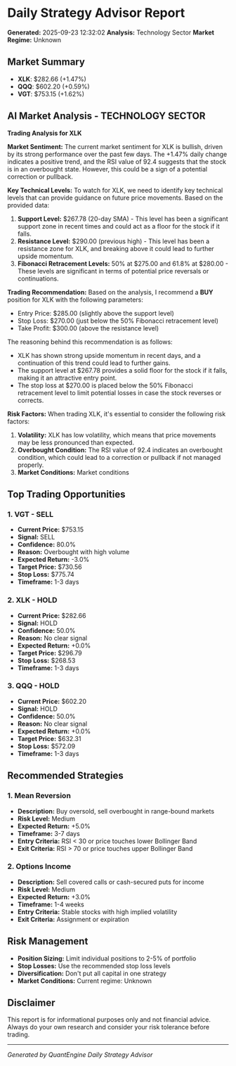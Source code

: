 
# Daily Strategy Advisor Report
**Generated:** 2025-09-23 12:32:02
**Analysis:** Technology Sector
**Market Regime:** Unknown

## Market Summary
- **XLK**: $282.66 (+1.47%)
- **QQQ**: $602.20 (+0.59%)
- **VGT**: $753.15 (+1.62%)


## AI Market Analysis - TECHNOLOGY SECTOR
**Trading Analysis for XLK**

**Market Sentiment:**
The current market sentiment for XLK is bullish, driven by its strong performance over the past few days. The +1.47% daily change indicates a positive trend, and the RSI value of 92.4 suggests that the stock is in an overbought state. However, this could be a sign of a potential correction or pullback.

**Key Technical Levels:**
To watch for XLK, we need to identify key technical levels that can provide guidance on future price movements. Based on the provided data:

1. **Support Level:** $267.78 (20-day SMA) - This level has been a significant support zone in recent times and could act as a floor for the stock if it falls.
2. **Resistance Level:** $290.00 (previous high) - This level has been a resistance zone for XLK, and breaking above it could lead to further upside momentum.
3. **Fibonacci Retracement Levels:** 50% at $275.00 and 61.8% at $280.00 - These levels are significant in terms of potential price reversals or continuations.

**Trading Recommendation:**
Based on the analysis, I recommend a **BUY** position for XLK with the following parameters:

* Entry Price: $285.00 (slightly above the support level)
* Stop Loss: $270.00 (just below the 50% Fibonacci retracement level)
* Take Profit: $300.00 (above the resistance level)

The reasoning behind this recommendation is as follows:

* XLK has shown strong upside momentum in recent days, and a continuation of this trend could lead to further gains.
* The support level at $267.78 provides a solid floor for the stock if it falls, making it an attractive entry point.
* The stop loss at $270.00 is placed below the 50% Fibonacci retracement level to limit potential losses in case the stock reverses or corrects.

**Risk Factors:**
When trading XLK, it's essential to consider the following risk factors:

1. **Volatility:** XLK has low volatility, which means that price movements may be less pronounced than expected.
2. **Overbought Condition:** The RSI value of 92.4 indicates an overbought condition, which could lead to a correction or pullback if not managed properly.
3. **Market Conditions:** Market conditions

## Top Trading Opportunities

### 1. VGT - SELL
- **Current Price:** $753.15
- **Signal:** SELL
- **Confidence:** 80.0%
- **Reason:** Overbought with high volume
- **Expected Return:** -3.0%
- **Target Price:** $730.56
- **Stop Loss:** $775.74
- **Timeframe:** 1-3 days

### 2. XLK - HOLD
- **Current Price:** $282.66
- **Signal:** HOLD
- **Confidence:** 50.0%
- **Reason:** No clear signal
- **Expected Return:** +0.0%
- **Target Price:** $296.79
- **Stop Loss:** $268.53
- **Timeframe:** 1-3 days

### 3. QQQ - HOLD
- **Current Price:** $602.20
- **Signal:** HOLD
- **Confidence:** 50.0%
- **Reason:** No clear signal
- **Expected Return:** +0.0%
- **Target Price:** $632.31
- **Stop Loss:** $572.09
- **Timeframe:** 1-3 days

## Recommended Strategies

### 1. Mean Reversion
- **Description:** Buy oversold, sell overbought in range-bound markets
- **Risk Level:** Medium
- **Expected Return:** +5.0%
- **Timeframe:** 3-7 days
- **Entry Criteria:** RSI < 30 or price touches lower Bollinger Band
- **Exit Criteria:** RSI > 70 or price touches upper Bollinger Band

### 2. Options Income
- **Description:** Sell covered calls or cash-secured puts for income
- **Risk Level:** Medium
- **Expected Return:** +3.0%
- **Timeframe:** 1-4 weeks
- **Entry Criteria:** Stable stocks with high implied volatility
- **Exit Criteria:** Assignment or expiration

## Risk Management
- **Position Sizing:** Limit individual positions to 2-5% of portfolio
- **Stop Losses:** Use the recommended stop loss levels
- **Diversification:** Don't put all capital in one strategy
- **Market Conditions:** Current regime: Unknown

## Disclaimer
This report is for informational purposes only and not financial advice. 
Always do your own research and consider your risk tolerance before trading.

---
*Generated by QuantEngine Daily Strategy Advisor*
